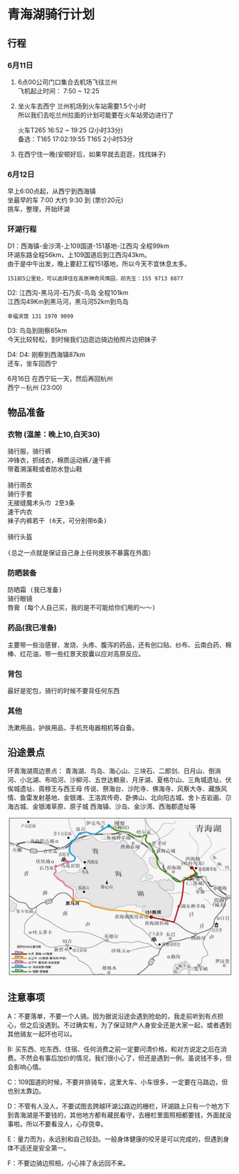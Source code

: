 青海湖骑行计划
====

## 行程 

### 6月11日

1. 6点00公司门口集合去机场飞往兰州 <br />
	飞机起止时间： 7:50 ~ 12:25

2. 坐火车去西宁
	兰州机场到火车站需要1.5个小时 <br />
	所以我们去吃兰州拉面的计划可能要在火车站旁边进行了 <br />

	火车T265  16:52 ~ 19:25 (2小时33分) <br />
	备选：T165 17:02:19:55  T165 2小时53分

3. 在西宁住一晚(安顿好后，如果早就去逛逛，找找妹子)

### 6月12日

 早上6:00点起，从西宁到西海镇 <br />
 坐最早的车 7:00 大约 9:30 到 (票价20元) <br />
 挑车，整理，开始环湖

### 环湖行程

D1：西海镇-金沙湾-上109国道-151基地-江西沟  全程99km <br />
	环湖东路全程56km，上109国道后到江西沟43km。<br />
	由于是中午出发，晚上要赶工程151基地，所以今天不宜休息太多。

	151前5公里处，可以选择住在高原神奇风情园，祁先生：155 9713 8877

D2: 江西沟-黑马河-石乃亥-鸟岛 全程101km <br />
	江西沟49Km到黑马河，黑马河52km到鸟岛 <br />

	幸福滨馆 131 1970 9099

D3: 鸟岛到刚察65km <br />
	今天比较轻松，到时候我们边逛边骑边拍照片边把妹子

D4: D4: 刚察到西海镇87km <br />
	还车，坐车回西宁

6月16日 在西宁玩一天，然后再回杭州 <br />
	西宁－杭州 (23:00)


## 物品准备

### 衣物 (温差：晚上10,白天30)

<pre>
骑行服，骑行裤
冲锋衣，抓绒衣，棉质运动裤/速干裤
带着溯溪鞋或者防水登山鞋

骑行雨衣
骑行手套
无接缝魔术头巾 2至3条
速干内衣
袜子内裤若干 (6天，可分别带6条)

骑行头盔

(总之一点就是保证自己身上任何皮肤不暴露在外面）
</pre>


### 防晒装备

<pre>
防晒霜 (我已准备)
骑行眼镜
唇膏 (每个人自己买，我的是不可能给你们用的～～)
</pre>
   

### 药品(我已准备)
主要带一些治感冒、发烧、头疼、腹泻的药品，还有创口贴、纱布、云南白药、棉棒、红花油，带一些红景天胶囊以应对高原反应。

### 背包
最好是驼包，骑行的时候不要背任何东西

### 其他
洗漱用品，护肤用品，手机充电器相机等自备。

## 沿途景点

环青海湖周边景点： 青海湖、鸟岛、海心山、三块石、二郎剑、日月山、倒淌河、小北湖、布哈河、沙柳河、五世达赖泉、月牙湖、夏格尔山、三角城遗址、伏俟城遗址、周穆王与西王母 传说、祭海台、沙陀寺、佛海寺、风察大寺、藏族风情、鱼雷发射基地、金银滩、王洛宾传奇、卧佛山、北向阳古城、舍卜吉岩画、尕海古城、金银滩草原、原子城 西海镇、沙岛、金沙湾、西海郡遗址等

![pic](/assets/life/01.png)

## 注意事项

A：不要落单，不要一个人骑。因为据说沿途会遇到抢劫的，我走前听到有点担心，但之后没遇到。不过确实有，为了保证财产人身安全还是大家一起，或者遇到其他骑友一起环也可以。

B: 买东西、吃东西、住宿、任何消费之前一定要问清价格，和对方说定之后在消费。不然会有事后加价的情况，我们很小心了，但还是遇到一例。虽说钱不多，但会影响心情。

C：109国道的时候，不要并排骑车，这里大车、小车很多，一定要在马路边，但也别太靠边。

D：不管有人没人，不要试图去跨越环湖公路边的栅栏，环湖路上只有一个地方下到青海湖是不要钱的，其他地方都有藏民看守，去栅栏里面照相都要钱，外面就没事啦。所以不要看没人，心存侥幸。

E：量力而为，永远别和自己较劲。一般身体健康的咬牙是可以完成的，但遇到身体不适还是安全第一。

F：不要边骑边照相，小心摔了永远回不来。




